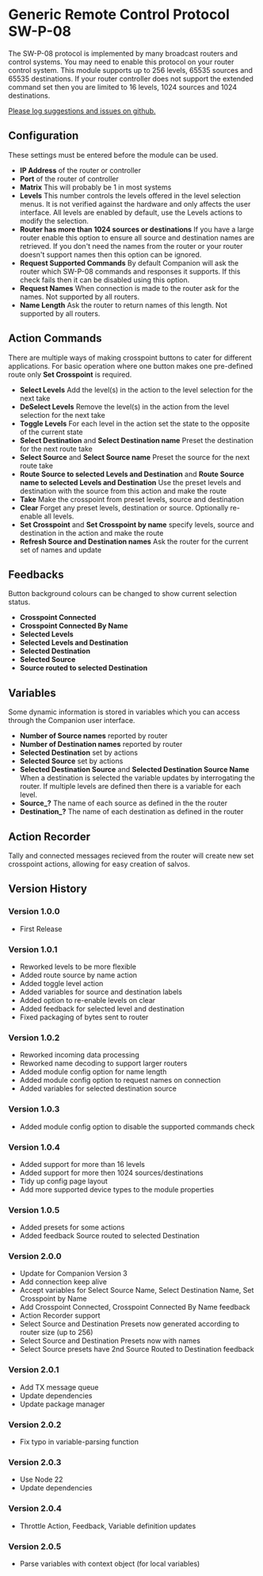 # Generic Remote Control Protocol SW-P-08

The SW-P-08 protocol is implemented by many broadcast routers and control systems. You may need to enable this protocol on your router control system. This module supports up to 256 levels, 65535 sources and 65535 destinations. If your router controller does not support the extended command set then you are limited to 16 levels, 1024 sources and 1024 destinations.

[Please log suggestions and issues on github.](https://github.com/bitfocus/companion-module-generic-swp08/issues)

## Configuration

These settings must be entered before the module can be used.

- **IP Address** of the router or controller
- **Port** of the router of controller
- **Matrix** This will probably be 1 in most systems
- **Levels** This number controls the levels offered in the level selection menus. It is not verified against the hardware and only affects the user interface. All levels are enabled by default, use the Levels actions to modify the selection.
- **Router has more than 1024 sources or destinations** If you have a large router enable this option to ensure all source and destination names are retrieved. If you don't need the names from the router or your router doesn't support names then this option can be ignored.
- **Request Supported Commands** By default Companion will ask the router which SW-P-08 commands and responses it supports. If this check fails then it can be disabled using this option.
- **Request Names** When connection is made to the router ask for the names. Not supported by all routers.
- **Name Length** Ask the router to return names of this length. Not supported by all routers.

## Action Commands

There are multiple ways of making crosspoint buttons to cater for different applications. For basic operation where one button makes one pre-defined route only **Set Crosspoint** is required.

- **Select Levels** Add the level(s) in the action to the level selection for the next take
- **DeSelect Levels** Remove the level(s) in the action from the level selection for the next take
- **Toggle Levels** For each level in the action set the state to the opposite of the current state
- **Select Destination** and **Select Destination name** Preset the destination for the next route take
- **Select Source** and **Select Source name** Preset the source for the next route take
- **Route Source to selected Levels and Destination** and **Route Source name to selected Levels and Destination** Use the preset levels and destination with the source from this action and make the route
- **Take** Make the crosspoint from preset levels, source and destination
- **Clear** Forget any preset levels, destination or source. Optionally re-enable all levels.
- **Set Crosspoint** and **Set Crosspoint by name** specify levels, source and destination in the action and make the route
- **Refresh Source and Destination names** Ask the router for the current set of names and update

## Feedbacks

Button background colours can be changed to show current selection status.

- **Crosspoint Connected**
- **Crosspoint Connected By Name**
- **Selected Levels**
- **Selected Levels and Destination**
- **Selected Destination**
- **Selected Source**
- **Source routed to selected Destination**

## Variables

Some dynamic information is stored in variables which you can access through the Companion user interface.

- **Number of Source names** reported by router
- **Number of Destination names** reported by router
- **Selected Destination** set by actions
- **Selected Source** set by actions
- **Selected Destination Source** and **Selected Destination Source Name** When a destination is selected the variable updates by interrogating the router. If multiple levels are defined then there is a variable for each level.
- **Source\_?** The name of each source as defined in the the router
- **Destination\_?** The name of each destination as defined in the router

## Action Recorder

Tally and connected messages recieved from the router will create new set crosspoint actions, allowing for easy creation of salvos.

## Version History

### Version 1.0.0

- First Release

### Version 1.0.1

- Reworked levels to be more flexible
- Added route source by name action
- Added toggle level action
- Added variables for source and destination labels
- Added option to re-enable levels on clear
- Added feedback for selected level and destination
- Fixed packaging of bytes sent to router

### Version 1.0.2

- Reworked incoming data processing
- Reworked name decoding to support larger routers
- Added module config option for name length
- Added module config option to request names on connection
- Added variables for selected destination source

### Version 1.0.3

- Added module config option to disable the supported commands check

### Version 1.0.4

- Added support for more than 16 levels
- Added support for more then 1024 sources/destinations
- Tidy up config page layout
- Add more supported device types to the module properties

### Version 1.0.5

- Added presets for some actions
- Added feedback Source routed to selected Destination

### Version 2.0.0

- Update for Companion Version 3
- Add connection keep alive
- Accept variables for Select Source Name, Select Destination Name, Set Crosspoint by Name
- Add Crosspoint Connected, Crosspoint Connected By Name feedback
- Action Recorder support
- Select Source and Destination Presets now generated according to router size (up to 256)
- Select Source and Destination Presets now with names
- Select Source presets have 2nd Source Routed to Destination feedback

### Version 2.0.1

- Add TX message queue
- Update dependencies
- Update package manager

### Version 2.0.2

- Fix typo in variable-parsing function

### Version 2.0.3

- Use Node 22
- Update dependencies

### Version 2.0.4

- Throttle Action, Feedback, Variable definition updates

### Version 2.0.5

- Parse variables with context object (for local variables)

